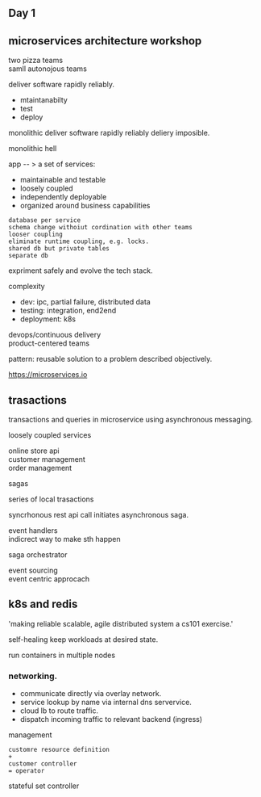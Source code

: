 ## Day 1
## microservices architecture workshop

two pizza teams  
samll autonojous teams

deliver software rapidly reliably.

* mtaintanabilty
* test
* deploy


monolithic deliver software rapidly reliably deliery imposible.

monolithic hell

app -- > a set of services:

* maintainable and testable
* loosely coupled
* independently deployable
* organized around business capabilities


```
database per service  
schema change withoiut cordination with other teams
looser coupling
eliminate runtime coupling, e.g. locks.
shared db but private tables
separate db
```
expriment safely and evolve the tech stack.

complexity

- dev: ipc, partial failure, distributed data
- testing: integration, end2end
- deployment: k8s

devops/continuous delivery  
product-centered teams

pattern: reusable solution to  a problem described objectively.

https://microservices.io

## trasactions

transactions and queries in microservice using asynchronous messaging.

loosely coupled services

online store api  
customer management  
order management

sagas

series of local trasactions

syncrhonous rest api call initiates asynchronous saga.

event handlers  
indicrect way to make sth happen

saga orchestrator

event sourcing  
event centric approcach

## k8s and redis

'making reliable scalable, agile distributed system a cs101 exercise.'

self-healing keep workloads at desired state.

run containers in multiple nodes

### networking.

-  communicate directly via overlay network.
- service lookup by name via internal dns servervice.
- cloud lb to route traffic.
- dispatch incoming traffic to relevant backend (ingress)

management

```
customre resource definition
+
customer controller 
= operator
```

stateful set controller

